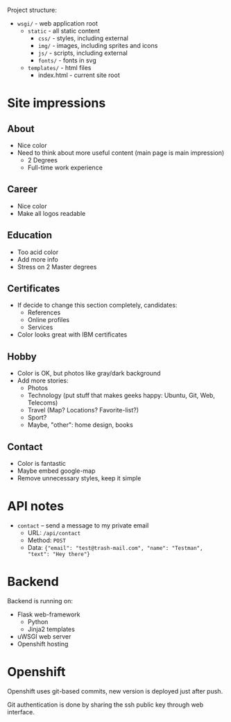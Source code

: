 Project structure:

 - `wsgi/` - web application root
   - `static` - all static content
     - `css/` - styles, including external
     - `img/` - images, including sprites and icons
     - `js/` - scripts, including external
     - `fonts/` - fonts in svg
   - `templates/` - html files
     - index.html - current site root


Site impressions
================

About
-----
* Nice color
* Need to think about more useful content (main page is main impression)
  * 2 Degrees
  * Full-time work experience


Career
------
* Nice color
* Make all logos readable


Education
---------
* Too acid color
* Add more info
* Stress on 2 Master degrees


Certificates
------------
* If decide to change this section completely, candidates:
  * References
  * Online profiles
  * Services
* Color looks great with IBM certificates

Hobby
-----
* Color is OK, but photos like gray/dark background
* Add more stories:
  * Photos
  * Technology (put stuff that makes geeks happy: Ubuntu, Git, Web, Telecoms)
  * Travel (Map? Locations? Favorite-list?)
  * Sport?
  * Maybe, "other": home design, books

Contact
-------
* Color is fantastic
* Maybe embed google-map
* Remove unnecessary styles, keep it simple

API notes
=========
* `contact` – send a message to my private email
  * URL: `/api/contact`
  * Method: `POST` 
  * Data: `{"email": "test@trash-mail.com", "name": "Testman", "text": "Hey there"}`

Backend
=======
Backend is running on:
- Flask web-framework
  - Python
  - Jinja2 templates
- uWSGI web server
- Openshift hosting


Openshift
=========
Openshift uses git-based commits, new version is deployed just after push.

Git authentication is done by sharing the ssh public key through web interface.
